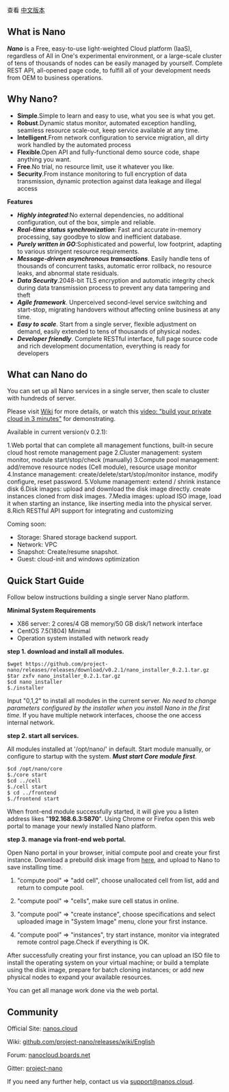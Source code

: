 查看 [中文版本](README_cn.md)

## What is Nano

***Nano*** is a Free, easy-to-use light-weighted Cloud platform (IaaS), regardless of All in One's experimental environment, or a large-scale cluster of tens of thousands of nodes can be easily managed by yourself. Complete REST API, all-opened page code, to fulfill all of your development needs from OEM to business operations.



## Why Nano?

- **Simple**.Simple to learn and easy to use, what you see is what you get.
- **Robust**.Dynamic status monitor, automated exception handling, seamless resource scale-out, keep service available at any time.
- **Intelligent**.From network configuration to service migration, all dirty work handled by the automated process
- **Flexible**.Open API and fully-functional demo source code, shape anything you want.
- **Free**.No trial, no resource limit, use it whatever you like.
- **Security**.From instance monitoring to full encryption of data transmission, dynamic protection against data leakage and illegal access



**Features**

- ***Highly integrated***:No external dependencies, no additional configuration, out of the box, simple and reliable. 
- ***Real-time status synchronization***: Fast and accurate in-memory processing, say goodbye to slow and inefficient database.
- ***Purely written in GO***:Sophisticated and powerful, low footprint, adapting to various stringent resource requirements.
- ***Message-driven asynchronous transactions***. Easily handle tens of thousands of concurrent tasks, automatic error rollback, no resource leaks, and abnormal state residuals.
- ***Data Security***.2048-bit TLS encryption and automatic integrity check during data transmission process to prevent any data tampering and theft
- ***Agile framework***. Unperceived second-level service switching and start-stop, migrating handovers without affecting online business at any time.
- ***Easy to scale***. Start from a single server, flexible adjustment on demand, easily extended to tens of thousands of physical nodes.
- ***Developer friendly***. Complete RESTful interface, full page source code and rich development documentation, everything is ready for developers

## What can Nano do

You can set up all Nano services in a single server, then scale to cluster with hundreds of server.

Please visit [Wiki](https://github.com/project-nano/releases/wiki/English) for more details, or watch this [video: "build your private cloud in 3 minutes"](https://www.nanos.cloud/en-us/demo.html) for demonstrating.


Available in current version(v 0.2.1): 

1.Web portal that can complete all management functions, built-in secure cloud host remote management page
2.Cluster management: system monitor, module start/stop/check (manually)
3.Compute pool management: add/remove resource nodes (Cell module), resource usage monitor
4.Instance management: create/delete/start/stop/monitor instance, modify configure, reset password.
5.Volume management: extend / shrink instance disk
6.Disk images: upload and download the disk image directly. create instances cloned from disk images.
7.Media images: upload ISO image, load it when starting an instance, like inserting media into the physical server.
8.Rich RESTful API support for integrating and customizing

Coming soon:

- Storage: Shared storage backend support.
- Network: VPC
- Snapshot: Create/resume snapshot.
- Guest: cloud-init and windows optimization



## Quick Start Guide



Follow below instructions building a single server Nano platform.



**Minimal System Requirements** 

- X86 server: 2 cores/4 GB memory/50 GB disk/1 network interface
- CentOS 7.5(1804) Minimal
- Operation system installed with network ready



**step 1. download and install all modules.**

```
$wget https://github.com/project-nano/releases/releases/download/v0.2.1/nano_installer_0.2.1.tar.gz
$tar zxfv nano_installer_0.2.1.tar.gz
$cd nano_installer
$./installer
```

Input "0,1,2" to install all modules in the current server. *No need to change parameters configured by the installer when you install Nano in the first time.* If you have multiple network interfaces, choose the one access internal network.



**step 2. start all services.**

All modules installed at '/opt/nano/' in default. Start module manually, or configure to startup with the system. ***Must start Core module first***.

```
$cd /opt/nano/core
$./core start
$cd ../cell
$./cell start
$ cd ../frontend
$./frontend start
```

When front-end module successfully started, it will give you a listen address likes "**192.168.6.3:5870**". Using Chrome or Firefox open this web portal to manage your newly installed Nano platform.



**step 3. manage via front-end web portal.**

Open Nano portal in your browser, initial compute pool and create your first instance. Download a prebuild disk image from [here](https://nanos.cloud/en-us/download.html), and upload to Nano to save installing time.

1. "compute pool" => "add cell", choose unallocated cell from list, add and return to compute pool.

2. "compute pool" => "cells", make sure cell status in online.

3. "compute pool" => "create instance",  choose specifications and select uploaded image in "System Image" menu, clone your first instance.

4. "compute pool" => "instances", try start instance, monitor via integrated remote control page.Check if everything is OK.


After successfully creating your first instance, you can upload an ISO file to install the operating system on your virtual machine; or build a template using the disk image,  prepare for batch cloning instances; or add new physical nodes to expand your available resources. 

You can get all manage work done via the web portal.

## Community

Official Site: [nanos.cloud](https://nanos.cloud/en-us/)

Wiki: [github.com/project-nano/releases/wiki/English](https://github.com/project-nano/releases/wiki/English)

Forum: [nanocloud.boards.net](http://nanocloud.boards.net/)

Gitter: [project-nano](https://gitter.im/project-nano)

If you need any further help, contact us via support@nanos.cloud.
